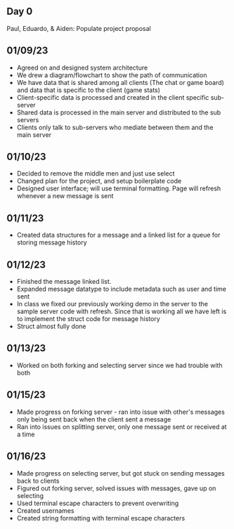 ## Day 0
Paul, Eduardo, & Aiden:
Populate project proposal

## 01/09/23
* Agreed on and designed system architecture
* We drew a diagram/flowchart to show the path of communication
* We have data that is shared among all clients (The chat or game board) and data that is specific to the client (game stats)
* Client-specific data is processed and created in the client specific sub-server
* Shared data is processed in the main server and distributed to the sub servers
* Clients only talk to sub-servers who mediate between them and the main server

## 01/10/23
* Decided to remove the middle men and just use select
* Changed plan for the project, and setup boilerplate code
* Designed user interface; will use terminal formatting. Page will refresh whenever a new message is sent

## 01/11/23
* Created data structures for a message and a linked list for a queue for storing message history

## 01/12/23
* Finished the message linked list.
* Expanded message datatype to include metadata such as user and time sent
* In class we fixed our previously working demo in the server to the sample server code with refresh. Since that is working all we have left is to implement the struct code for message history
* Struct almost fully done

## 01/13/23
* Worked on both forking and selecting server since we had trouble with both

## 01/15/23
* Made progress on forking server - ran into issue with other's messages only being sent back when the client sent a message
* Ran into issues on splitting server, only one message sent or received at a time

## 01/16/23
* Made progress on selecting server, but got stuck on sending messages back to clients
* Figured out forking server, solved issues with messages, gave up on selecting
* Used terminal escape characters to prevent overwriting
* Created usernames
* Created string formatting with terminal escape characters
